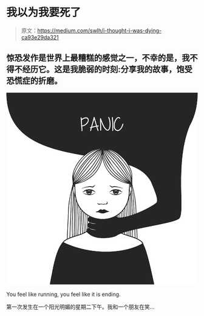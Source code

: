 # 我以为我要死了

> 原文：<https://medium.com/swlh/i-thought-i-was-dying-ca93e29da321>

## 惊恐发作是世界上最糟糕的感觉之一，不幸的是，我不得不经历它。这是我脆弱的时刻:分享我的故事，饱受恐慌症的折磨。

![](img/4e9d746b8ca8f67ec2c1824dd0d9fa1e.png)

You feel like running, you feel like it is ending.

第一次发生在一个阳光明媚的星期二下午。我和一个朋友在笑…